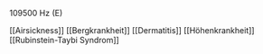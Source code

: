 109500 Hz (E)

[[Airsickness]]
[[Bergkrankheit]]
[[Dermatitis]]
[[Höhenkrankheit]]
[[Rubinstein-Taybi Syndrom]]